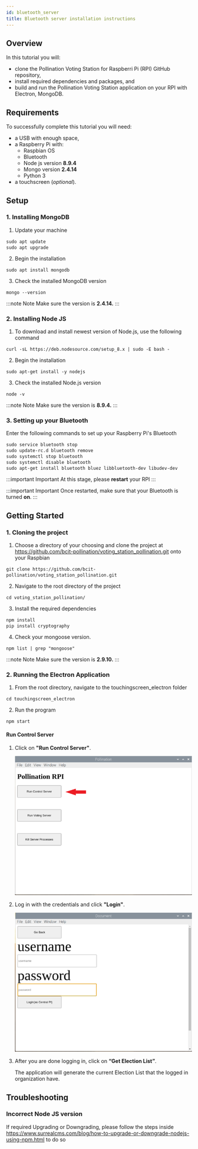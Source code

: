 ```yaml
---
id: bluetooth_server
title: Bluetooth server installation instructions
---
```


## Overview

In this tutorial you will:

- clone the Pollination Voting Station for Raspberri Pi (RPI) GitHub repository,
- install required dependencies and packages, and
- build and run the Pollination Voting Station application on your RPI with Electron, MongoDB.

## Requirements

To successfully complete this tutorial you will need:

- a USB with enough space,
- a Raspberry Pi with:
  - Raspbian OS
  - Bluetooth
  - Node js version <b>8.9.4</b>
  - Mongo version <b>2.4.14</b>
  - Python 3
- a touchscreen (<i>optional</i>).

## Setup

### 1. Installing MongoDB

1. Update your machine

```shell
sudo apt update
sudo apt upgrade
```

2. Begin the installation

```shell
sudo apt install mongodb
```

3. Check the installed MongoDB version

```shell
mongo --version
```

:::note Note
Make sure the version is <b>2.4.14.</b>
:::

### 2. Installing Node JS

1. To download and install newest version of Node.js, use the following command

```shell
curl -sL https://deb.nodesource.com/setup_8.x | sudo -E bash -
```

2. Begin the installation

```shell
sudo apt-get install -y nodejs
```

3. Check the installed Node.js version

```shell
node -v
```

:::note Note
Make sure the version is <b>8.9.4.</b>
:::

### 3. Setting up your Bluetooth

Enter the following commands to set up your Raspberry Pi's Bluetooth

```shell
sudo service bluetooth stop
sudo update-rc.d bluetooth remove
sudo systemctl stop bluetooth
sudo systemctl disable bluetooth
sudo apt-get install bluetooth bluez libbluetooth-dev libudev-dev
```

:::important Important
At this stage, please <b>restart</b> your RPI
:::

:::important Important
Once restarted, make sure that your Bluetooth is turned <b>on</b>.
:::

## Getting Started

### 1. Cloning the project

1. Choose a directory of your choosing and clone the project at https://github.com/bcit-pollination/voting_station_pollination.git onto your Raspbian

```shell
git clone https://github.com/bcit-pollination/voting_station_pollination.git
```

2. Navigate to the root directory of the project

```shell
cd voting_station_pollination/
```

3. Install the required dependencies

```shell
npm install
pip install cryptography
```

4. Check your mongoose version.

```shell
npm list | grep "mongoose"
```

:::note Note
Make sure the version is <b>2.9.10.</b>
:::

### 2. Running the Electron Application

1. From the root directory, navigate to the touchingscreen_electron folder

```shell
cd touchingscreen_electron
```

2. Run the program

```shell
npm start
```

#### Run Control Server

1. Click on <b>"Run Control Server"</b>.

   ![Nav Page](./images/nav_page.png)

2. Log in with the credentials and click <b>"Login"</b>.

   ![Run Control Server Page](./images/run_control_server_page.png)

3. After you are done logging in, click on <b>“Get Election List”</b>.

   The application will generate the current Election List that the logged in organization have.

## Troubleshooting

### Incorrect Node JS version

If required Upgrading or Downgrading, please follow the steps inside https://www.surrealcms.com/blog/how-to-upgrade-or-downgrade-nodejs-using-npm.html to do so
